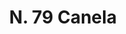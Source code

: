 ---
title: "N. 79 Canela"
permalink: "/edition/plant079/"
plant-name: "N. 79"
plant-number: "079"
plant-xml: "/assets/xml/plant079.xml"
plant-img1: "/assets/img/plant079_verso.jpg"
plant-img2: "/assets/img/plant079.jpg"
plant-title: "N. 79 Canela"
plant-wfo-link: ""
plant-kew-link: ""
plant-taxon-content: ""
layout: single-xml
---
